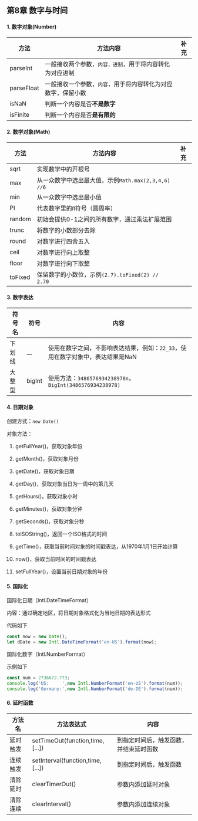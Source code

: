 ## 第8章 数字与时间

#### 1. 数字对象(Number)

| 方法         | 方法内容                            | 补充  |
| ---------- | ------------------------------- | --- |
| parseInt   | 一般接收两个参数，`内容，进制`，用于将内容转化为对应进制   |     |
| parseFloat | 一般接收一个参数，`内容`，用于将内容转化为对应数字，保留小数 |     |
| isNaN      | 判断一个内容是否**不是数字**                |     |
| isFinite   | 判断一个内容是否**是有限的**                |     |

#### 2. 数学对象(Math)

| 方法      | 方法内容                                  | 补充  |
| ------- | ------------------------------------- | --- |
| sqrt    | 实现数学中的开根号                             |     |
| max     | 从一众数字中选出最大值，示例`Math.max(2,3,4,6) //6` |     |
| min     | 从一众数字中选出最小值                           |     |
| PI      | 代表数字里的`Π`符号（圆周率）                      |     |
| random  | 初始会提供0-1之间的所有数字，通过乘法扩展范围              |     |
| trunc   | 将数字的小数部分去除                            |     |
| round   | 对数字进行四舍五入                             |     |
| ceil    | 对数字进行向上取整                             |     |
| floor   | 对数字进行向下取整                             |     |
| toFixed | 保留数字的小数位，示例`(2.7).toFixed(2) // 2.70` |     |

#### 3. 数字表达

| 符号名 | 符号     | 内容                                                  |
| --- | ------ | --------------------------------------------------- |
| 下划线 | __     | 使用在数字之间，不影响表达结果，例如：`22_33`，使用在数字对象中，表达结果是NaN        |
| 大整型 | bigInt | 使用方法：`3486576934238978n`，`BigInt(3486576934238978)` |

#### 4. 日期对象

创建方式：`new Date()`

对象方法：

1. getFullYear()，获取对象年份

2. getMonth()，获取对象月份

3. getDate()，获取对象日期

4. getDay()，获取对象当日为一周中的第几天

5. getHours()，获取对象小时

6. getMinutes()，获取对象分钟

7. getSeconds()，获取对象分秒

8. toISOString()，返回一个ISO格式的时间

9. getTime()，获取当前时间对象的时间戳表达，从1970年1月1日开始计算

10. now()，获取当前时间的时间戳表达

11. setFullYear()，设置当前日期对象的年份

#### 5. 国际化

国际化日期（Intl.DateTimeFormat）

内容：通过确定地区，将日期对象格式化为当地日期的表达形式

代码如下

```js
const now = new Date();
let dDate = new Intl.DateTimeFormat('en-US').format(now); 
```

国际化数字（Intl.NumberFormat）

示例如下

```js
const num = 2736672.773;
console.log('US:     ',new Intl.NumberFormat('en-US').format(num));
console.log('Germany:',new Intl.NumberFormat('de-DE').format(num));
```

#### 6. 延时函数

| 方法名  | 方法表达式                            | 内容                  |
| ---- | -------------------------------- | ------------------- |
| 延时触发 | setTimeOut(function,time,[...])  | 到指定时间后，触发函数，并结束延时函数 |
| 连续触发 | setInterval(function,time,[...]) | 到指定时间后，触发函数         |
| 清除延时 | clearTimerOut()                  | 参数内添加延时对象           |
| 清除连续 | clearInterval()                  | 参数内添加连续对象           |